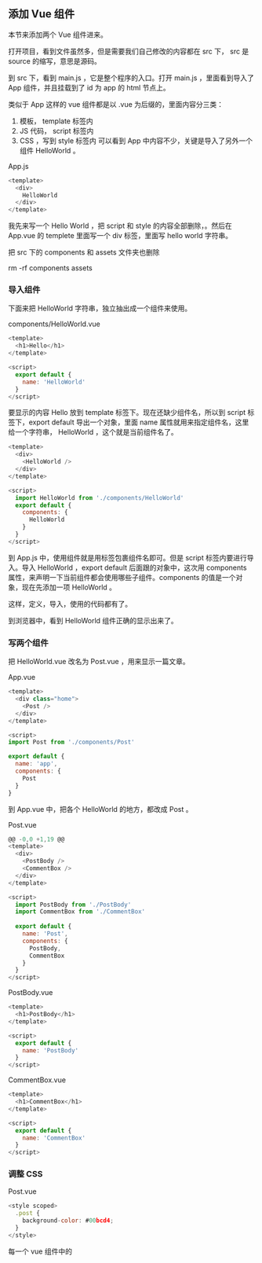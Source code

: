 ## 添加 Vue 组件

本节来添加两个 Vue 组件进来。

打开项目，看到文件虽然多，但是需要我们自己修改的内容都在 src 下， src 是 source 的缩写，意思是源码。

到 src 下，看到 main.js ，它是整个程序的入口。打开 main.js ，里面看到导入了 App 组件，并且挂载到了 id 为 app 的 html 节点上。

类似于 App 这样的 vue 组件都是以 .vue 为后缀的，里面内容分三类：

1. 模板， template 标签内
2. JS 代码， script 标签内
3. CSS ，写到 style 标签内
可以看到 App 中内容不少，关键是导入了另外一个组件 HelloWorld 。

App.js
```js
<template>
  <div>
    HelloWorld
  </div>
</template>
```
我先来写一个 Hello World ，把 script 和 style 的内容全部删除，。然后在 App.vue 的 templete 里面写一个 div 标签，里面写 hello world 字符串。

把 src 下的 components 和 assets 文件夹也删除

rm -rf components assets
### 导入组件

下面来把 HelloWorld 字符串，独立抽出成一个组件来使用。

components/HelloWorld.vue
```js
<template>
  <h1>Hello</h1>
</template>

<script>
  export default {
    name: 'HelloWorld' 
  }
</script>
```
要显示的内容 Hello 放到 template 标签下。现在还缺少组件名，所以到 script 标签下，export default 导出一个对象，里面 name 属性就用来指定组件名，这里给一个字符串， HelloWorld ，这个就是当前组件名了。
```js
<template>
  <div>
    <HelloWorld />
  </div>
</template>

<script>
  import HelloWorld from './components/HelloWorld'
  export default {
    components: {
      HelloWorld
    }
  }
</script>
```
到 App.js 中，使用组件就是用标签包裹组件名即可。但是 script 标签内要进行导入。导入 HelloWorld ，export default 后面跟的对象中，这次用 components 属性，来声明一下当前组件都会使用哪些子组件。components 的值是一个对象，现在先添加一项 HelloWorld 。

这样，定义，导入，使用的代码都有了。

到浏览器中，看到 HelloWorld 组件正确的显示出来了。

### 写两个组件

把 HelloWorld.vue 改名为 Post.vue ，用来显示一篇文章。

App.vue
```js
<template>
  <div class="home">
    <Post />
  </div>
</template>

<script>
import Post from './components/Post'

export default {
  name: 'app',
  components: {
    Post
  }
}
```
到 App.vue 中，把各个 HelloWorld 的地方，都改成 Post 。

Post.vue
```js
@@ -0,0 +1,19 @@
<template>
  <div>
    <PostBody />
    <CommentBox />
  </div>
</template>

<script>
  import PostBody from './PostBody'
  import CommentBox from './CommentBox'
  
  export default {
    name: 'Post',
    components: {
      PostBody,
      CommentBox
    }
  }
</script>
```
PostBody.vue
```js
<template>
  <h1>PostBody</h1>
</template>

<script>
  export default {
    name: 'PostBody'
  }
</script>
```
CommentBox.vue
```js
<template>
  <h1>CommentBox</h1>
</template>

<script>
  export default {
    name: 'CommentBox'
  }
</script>
```
### 调整 CSS

Post.vue

```js
<style scoped>
  .post {
    background-color: #00bcd4;
  }
</style>
```

每一个 vue 组件中的 <style> 都可以加上 scoped 修饰符，这样，保证了本文件的 css 不会影响其他文件。这个非常符合我自己的使用习惯，也很可惜 create-react-app 中默认就没有这个功能。

App.vue
```js
<style>
  body {
    margin: 0;
  }
  
</style>
```
那么全局的 css 写到哪里呢？参考 官方的 vue-hackernews，写到 App.vue 文件中。

### 完善样式

Post.js
```js
<template>
  <div class="post">
    <div class="upper">
      <PostBody />
    </div>
    <div class="bottom">
      <CommentBox />
    </div>
  </div>
</template>

<style scoped>
  .post {
    display: flex;
    flex-direction: column;
    height: 100vh;
  }
  .upper {
    display: flex;
    min-height: 40vh;
    background-color: #00bcd4;
  }
  .bottom {
    display: flex;
    flex-grow: 1;
    background-color: rgba(240, 240, 240, .5);
  }
</style>
```
class 名为 post 的 div 包裹两兄弟 upper 和 bottom ，两兄弟中分别放 PostBody 和 CommentBox 。

style 标签中写样式。

post 设置为 display flex 同时内容垂直排列。高度沾满整个可见区域。

upper 设置 display: flex ，是为了防止 margin 重叠等各种问题，暂时没作用。最小高度40vh ，在给一个蓝色作为背景。

bottom 这个大块的作用也是提供背景色，flex-grow: 1 ，保证了，它能占据页面上 upper 剩下的所有高度。

CommentBox.js
```js
<template>
  <div class="comment-box">
    CommentBox
  </div>
</template>

<style scoped>
  .comment-box {
    background-color: #fff;
    width: 400px;
    min-height: 30vh;
    margin: 20px auto;
    box-shadow: 0 2px 2px rgba(0, 0, 0, 0.5);
  }
</style>
```
CommentBox.js 中，添加 class 名为 comment-box 的 div ，下面，在 script 标签内，选中这个 class 名。背景色设置成摆设，宽度400，最小高度30vh ，居中，给一个好看的阴影效果。

PostBody.js
```js
<template>
  <div class="post-body">
    hhh
  </div>
</template>

<style scoped>
  .post-body {
    background-color: #fff;
    width: 400px;
    min-height: 30vh;
    margin: 20px auto;
    box-shadow: 0 2px 2px rgba(0, 0, 0, 0.5);
  }
</style>
```
和 CommentBox 中完全一样的思路，也做出一个大白纸片的效果。

